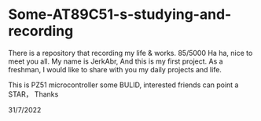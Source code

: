 # Some-AT89C51-s-studying-and-recording
There is a repository that recording my life &amp; works.
85/5000
Ha ha, nice to meet you all. My name is JerkAbr,  And this is my first project. As a freshman, I would like to share with you my daily projects and life.


This is PZ51 microcontroller some BULID, interested friends can point a STAR， Thanks

31/7/2022
